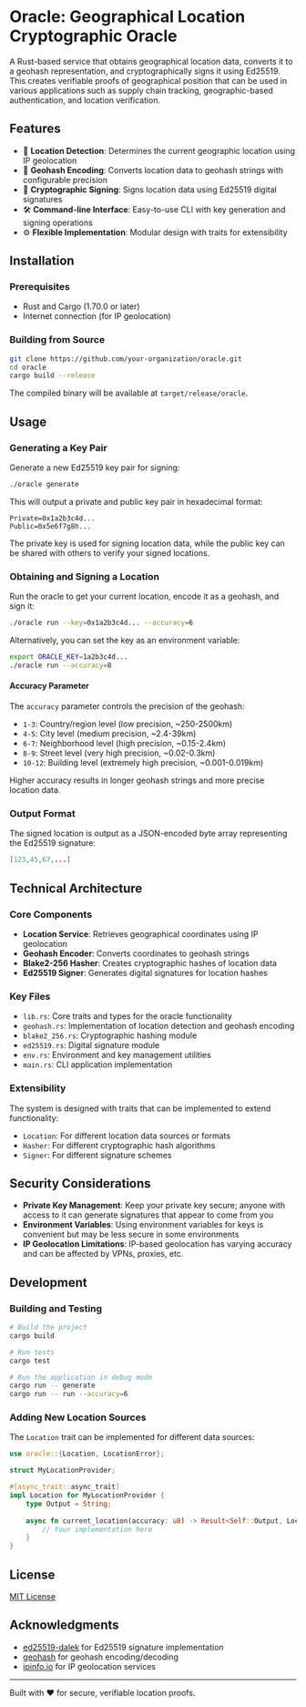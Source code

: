 # Oracle: Geographical Location Cryptographic Oracle

A Rust-based service that obtains geographical location data, converts it to a geohash representation, and cryptographically signs it using Ed25519. This creates verifiable proofs of geographical position that can be used in various applications such as supply chain tracking, geographic-based authentication, and location verification.

## Features

- 📍 **Location Detection**: Determines the current geographic location using IP geolocation
- 🧩 **Geohash Encoding**: Converts location data to geohash strings with configurable precision
- 🔐 **Cryptographic Signing**: Signs location data using Ed25519 digital signatures
- 🛠️ **Command-line Interface**: Easy-to-use CLI with key generation and signing operations
- ⚙️ **Flexible Implementation**: Modular design with traits for extensibility

## Installation

### Prerequisites

- Rust and Cargo (1.70.0 or later)
- Internet connection (for IP geolocation)

### Building from Source

```bash
git clone https://github.com/your-organization/oracle.git
cd oracle
cargo build --release
```

The compiled binary will be available at `target/release/oracle`.

## Usage

### Generating a Key Pair

Generate a new Ed25519 key pair for signing:

```bash
./oracle generate
```

This will output a private and public key pair in hexadecimal format:

```
Private=0x1a2b3c4d...
Public=0x5e6f7g8h...
```

The private key is used for signing location data, while the public key can be shared with others to verify your signed locations.

### Obtaining and Signing a Location

Run the oracle to get your current location, encode it as a geohash, and sign it:

```bash
./oracle run --key=0x1a2b3c4d... --accuracy=6
```

Alternatively, you can set the key as an environment variable:

```bash
export ORACLE_KEY=1a2b3c4d...
./oracle run --accuracy=8
```

#### Accuracy Parameter

The `accuracy` parameter controls the precision of the geohash:

- `1-3`: Country/region level (low precision, ~250-2500km)
- `4-5`: City level (medium precision, ~2.4-39km)
- `6-7`: Neighborhood level (high precision, ~0.15-2.4km)
- `8-9`: Street level (very high precision, ~0.02-0.3km)
- `10-12`: Building level (extremely high precision, ~0.001-0.019km)

Higher accuracy results in longer geohash strings and more precise location data.

### Output Format

The signed location is output as a JSON-encoded byte array representing the Ed25519 signature:

```json
[123,45,67,...]
```

## Technical Architecture

### Core Components

- **Location Service**: Retrieves geographical coordinates using IP geolocation
- **Geohash Encoder**: Converts coordinates to geohash strings
- **Blake2-256 Hasher**: Creates cryptographic hashes of location data
- **Ed25519 Signer**: Generates digital signatures for location hashes

### Key Files

- `lib.rs`: Core traits and types for the oracle functionality
- `geohash.rs`: Implementation of location detection and geohash encoding
- `blake2_256.rs`: Cryptographic hashing module
- `ed25519.rs`: Digital signature module
- `env.rs`: Environment and key management utilities
- `main.rs`: CLI application implementation

### Extensibility

The system is designed with traits that can be implemented to extend functionality:

- `Location`: For different location data sources or formats
- `Hasher`: For different cryptographic hash algorithms
- `Signer`: For different signature schemes

## Security Considerations

- **Private Key Management**: Keep your private key secure; anyone with access to it can generate signatures that appear to come from you
- **Environment Variables**: Using environment variables for keys is convenient but may be less secure in some environments
- **IP Geolocation Limitations**: IP-based geolocation has varying accuracy and can be affected by VPNs, proxies, etc.

## Development

### Building and Testing

```bash
# Build the project
cargo build

# Run tests
cargo test

# Run the application in debug mode
cargo run -- generate
cargo run -- run --accuracy=6
```

### Adding New Location Sources

The `Location` trait can be implemented for different data sources:

```rust
use oracle::{Location, LocationError};

struct MyLocationProvider;

#[async_trait::async_trait]
impl Location for MyLocationProvider {
    type Output = String;
    
    async fn current_location(accuracy: u8) -> Result<Self::Output, LocationError> {
        // Your implementation here
    }
}
```

## License

[MIT License](LICENSE)

## Acknowledgments

- [ed25519-dalek](https://github.com/dalek-cryptography/ed25519-dalek) for Ed25519 signature implementation
- [geohash](https://github.com/georust/geohash) for geohash encoding/decoding
- [ipinfo.io](https://ipinfo.io/) for IP geolocation services

---

Built with ❤️ for secure, verifiable location proofs.